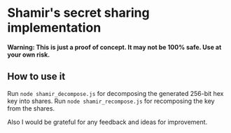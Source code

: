 # Shamir's secret sharing implementation

**Warning: This is just a proof of concept. It may not be 100% safe. Use at your own risk.**

## How to use it
Run `node shamir_decompose.js` for decomposing the generated 256-bit hex key into shares.
Run `node shamir_recompose.js` for recomposing the key from the shares.

Also I would be grateful for any feedback and ideas for improvement.
